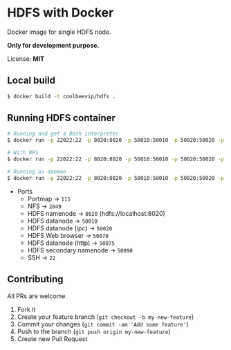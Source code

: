# HDFS with Docker

Docker image for single HDFS node.

**Only for development purpose.**

License: **MIT**

## Local build
```sh
$ docker build -t coolbeevip/hdfs .
```

## Running HDFS container

```sh
# Running and get a Bash interpreter
$ docker run -p 22022:22 -p 8020:8020 -p 50010:50010 -p 50020:50020 -p 50070:50070 -p 50075:50075 -it --rm coolbeevip/hdfs:2.7.7

# With NFS
$ docker run -p 22022:22 -p 8020:8020 -p 50010:50010 -p 50020:50020 -p 50070:50070 -p 50075:50075 -p 111:111 -p 2049:2049 -it --rm coolbeevip/hdfs:2.7.7

# Running as daemon
$ docker run -p 22022:22 -p 8020:8020 -p 50010:50010 -p 50020:50020 -p 50070:50070 -p 50075:50075 -d --rm coolbeevip/hdfs:2.7.7
```

- Ports
  - Portmap -> `111`
  - NFS -> `2049`
  - HDFS namenode -> `8020` (hdfs://localhost:8020)
  - HDFS datanode -> `50010`
  - HDFS datanode (ipc) -> `50020`
  - HDFS Web browser -> `50070`
  - HDFS datanode (http) -> `50075`
  - HDFS secondary namenode -> `50090`
  - SSH -> `22`


## Contributing

All PRs are welcome.

1. Fork it
2. Create your feature branch (`git checkout -b my-new-feature`)
3. Commit your changes (`git commit -am 'Add some feature'`)
4. Push to the branch (`git push origin my-new-feature`)
5. Create new Pull Request
